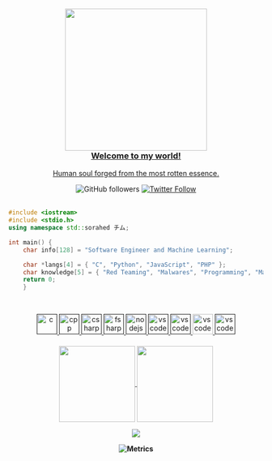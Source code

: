 <a href="https://discord.gg/5dZPVytKnn">
    <h3 align="center">
        <img src="https://i.imgur.com/EdZlPkK.gif" width="280"><br>
        Welcome to my world!
    </h3>
    <p align="center">Human soul forged from the most rotten essence.</p>
</a>

<div align="center">
    <a href"https://github.com/sorahed?tab=followers">
        <img alt="GitHub followers" 
             src="https://img.shields.io/github/followers/sorahed?colorA=1e1e28&colorB=c9cbff&logo=Github&style=for-the-badge" />
    </a>
    <a href="https://twitter.com/sorahedd">
        <img alt="Twitter Follow" 
             src="https://img.shields.io/twitter/follow/sorahedd?colorB=c6aae8&colorA=1e1e28&label=Follow&logo=twitter&logoColor=white&style=for-the-badge">
    </a>
</div><br>

```C++
#include <iostream>
#include <stdio.h>
using namespace std::sorahed チム;

int main() {
    char info[128] = "Software Engineer and Machine Learning";

    char *langs[4] = { "C", "Python", "JavaScript", "PHP" };
    char knowledge[5] = { "Red Teaming", "Malwares", "Programming", "Math"};
    return 0; 
    }
``` 
<br>
  <p align="center">
   <a href="">
      <img src="https://github.com/get-icon/geticon/blob/master/icons/c.svg" alt="c" width="40" height="40"/>
   </a>
   <a href="">
      <img src="https://github.com/get-icon/geticon/blob/master/icons/archlinux.svg" alt="cpp" width="40" height="40"/>
   </a>
   <a href="">
      <img src="https://github.com/get-icon/geticon/blob/master/icons/redhat.svg" alt="csharp" width="40" height="40"/>
   </a>
   <a href="">
      <img src="https://github.com/get-icon/geticon/blob/master/icons/python.svg" alt="fsharp" width="40" height="40"/>
   </a>
   <a href="">
      <img src="https://github.com/get-icon/geticon/blob/master/icons/javascript.svg" alt="nodejs" width="40" height="40"/>
   </a>
   <a href="">
      <img src="https://github.com/get-icon/geticon/blob/master/icons/ruby.svg" alt="vscode" width="40" height="40"/>
   </a>
   <a href="">
      <img src="https://github.com/get-icon/geticon/blob/master/icons/opencv.svg" alt="vscode" width="40" height="40"/>
   </a>
   <a href="https://code.visualstudio.com/">
      <img src="https://cdn.jsdelivr.net/gh/devicons/devicon/icons/vscode/vscode-original.svg" alt="vscode" width="40" height="40"/>
   </a>
   <a href="">
      <img src="https://github.com/get-icon/geticon/blob/master/icons/neovim.svg" alt="vscode" width="40" height="40"/>
   </a>
</p>
<h4 align="center">

<p align="center">
  <a href="https://github.com/sorahed">
    <img
      align="center"
      height="150em"
      src="https://github-readme-stats.vercel.app/api?username=sorahed&show_icons=true&include_all_commits=true&count_private=true&theme=tokyonight"
    />
  </a>
  <a href="https://github.com/sorahed">
    <img
      align="center"
      height="150em"
      src="https://github-readme-stats.vercel.app/api/top-langs/?username=sorahed&show_icons=true&include_all_commits=true&count_private=true&layout=compact&theme=tokyonight"
    />
  </a>
</p>

<p align="center">
  <a href="https://github.com/sorahed">
    <img
      align="center"
      src="https://github-profile-trophy.vercel.app/?username=sorahed&theme=onedark&no-frame=true&row=1&&margin-w=20&no-bg=true"/>
  </a>
</a>
</p>

![Metrics](https://metrics.lecoq.io/OkamiMks?template=classic&languages=1&isocalendar=1&achievements=1&discussions=1&lines=1&repositories=1&gists=1&repositories=100&repositories.batch=100&repositories.forks=false&repositories.affiliations=owner&isocalendar.duration=half-year&languages.limit=8&languages.threshold=0%25&languages.colors=github&languages.aliases=C%2C%20C%2B%2B%2C%20Assembly&languages.sections=most-used&languages.indepth=false&languages.analysis.timeout=15&languages.categories=markup%2C%20programming&languages.recent.categories=markup%2C%20programming&languages.recent.load=300&languages.recent.days=14&achievements.threshold=C&achievements.secrets=true&achievements.display=compact&achievements.limit=0&discussions.categories=true&discussions.categories.limit=0&config.timezone=America%2FSao_Paulo)
